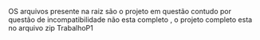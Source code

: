 OS arquivos presente na raiz são o projeto em questão contudo por questão de incompatibilidade não esta completo , o projeto completo esta no arquivo zip TrabalhoP1
